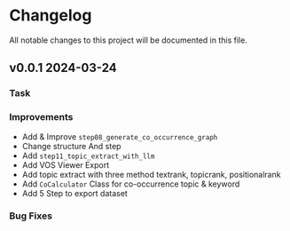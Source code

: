# Changelog
All notable changes to this project will be documented in this file.

## v0.0.1 2024-03-24

### Task


### Improvements
- Add & Improve `step08_generate_co_occurrence_graph`
- Change structure And step
- Add `step11_topic_extract_with_llm`
- Add VOS Viewer Export
- Add topic extract with three method textrank, topicrank, positionalrank
- Add `CoCalculator` Class for co-occurrence topic & keyword
- Add 5 Step to export dataset

### Bug Fixes

